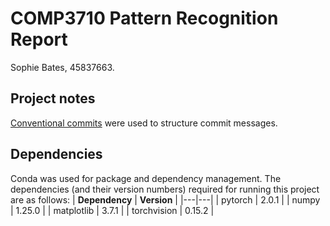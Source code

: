 # COMP3710 Pattern Recognition Report
Sophie Bates, 45837663.

## Project notes
[Conventional commits](https://www.conventionalcommits.org/en/v1.0.0/) were used to structure commit messages. 

## Dependencies
Conda was used for package and dependency management. The dependencies (and their version numbers) required for running this project are as follows:
| **Dependency** | **Version** |
|---|---|
| pytorch | 2.0.1 |
| numpy | 1.25.0 |
| matplotlib | 3.7.1 |
| torchvision | 0.15.2 |